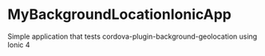 # MyBackgroundLocationIonicApp
Simple application that tests cordova-plugin-background-geolocation using Ionic 4
